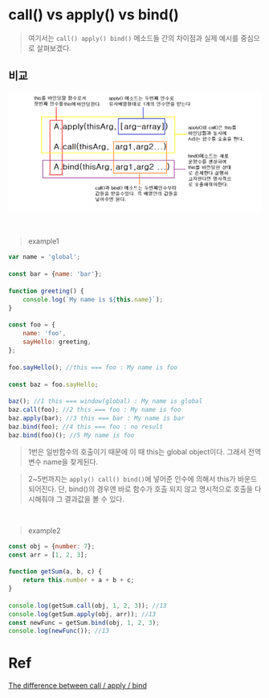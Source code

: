 # call() vs apply() vs bind()
> 여기서는 `call() apply() bind()` 메소드들 간의 차이점과 실제 예시를 중심으로 살펴보겠다.

## 비교
![compare](../../image/acb_method.png)

<br>

> example1
```javascript
var name = 'global';

const bar = {name: 'bar'};

function greeting() {
    console.log(`My name is ${this.name}`);
}

const foo = {
    name: 'foo',
    sayHello: greeting,
};

foo.sayHello(); //this === foo : My name is foo

const baz = foo.sayHello;

baz(); //1 this === window(global) : My name is global
baz.call(foo); //2 this === foo : My name is foo
baz.apply(bar); //3 this === bar : My name is bar
baz.bind(foo); //4 this === foo : no result
baz.bind(foo)(); //5 My name is foo
```
> 1번은 일반함수의 호출이기 때문에 이 때 this는 global object이다. 그래서 전역변수 name을 찾게된다. 

> 2~5번까지는 `apply() call() bind()`에 넣어준 인수에 의해서 this가 바운드 되어진다. 단, bind()의 경우엔 바로 함수가 호출 되지 않고 명시적으로 호출을 다시해줘야 그 결과값을 볼 수 있다.
 
<br>  

> example2 
```javascript
const obj = {number: 7};
const arr = [1, 2, 3];

function getSum(a, b, c) {
    return this.number + a + b + c;
}

console.log(getSum.call(obj, 1, 2, 3)); //13
console.log(getSum.apply(obj, arr)); //13
const newFunc = getSum.bind(obj, 1, 2, 3);
console.log(newFunc()); //13
```


# Ref

[The difference between call / apply / bind](https://medium.com/@ivansifrim/the-differences-between-call-apply-bind-276724bb825b)
